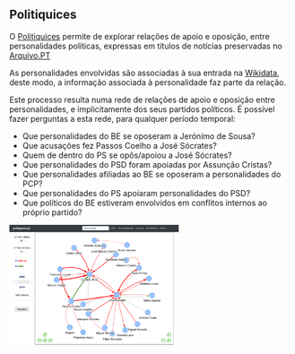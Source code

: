 ## Politiquices

O [Politiquices](http://www.politiquices.pt]) permite de explorar relações de apoio e 
oposição, entre personalidades políticas, expressas em títulos de notícias preservadas no [Arquivo.PT](https://arquivo.pt])

As personalidades envolvidas são associadas à sua entrada na [Wikidata](https://www.wikidata.org/), 
deste modo, a informação associada à personalidade faz parte da relação.

Este processo resulta numa rede de relações de apoio e oposição entre personalidades, e implicitamente 
dos seus partidos políticos. É possível fazer perguntas a esta rede, para qualquer período temporal:

- Que personalidades do BE se oposeram a Jerónimo de Sousa?
- Que acusações fez Passos Coelho a José Sócrates?
- Quem de dentro do PS se opôs/apoiou a José Sócrates?
- Que personalidades do PSD foram apoiadas por Assunção Cristas?
- Que personalidades afiliadas ao BE se oposeram a personalidades do PCP?
- Que personalidades do PS apoiaram personalidades do PSD?
- Que políticos do BE estiveram envolvidos em conflitos internos ao próprio partido?

<img src=politiquices.png width=60%>
